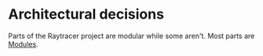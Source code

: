# Architectural decisions
Parts of the Raytracer project are modular while some aren't.
Most parts are [Modules](Modules.md).